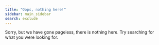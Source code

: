 ```yaml
---
title: "Oops, nothing here!"
sidebar: main_sidebar
search: exclude
---
```


Sorry, but we have gone pageless, there is nothing here. Try searching for what you were looking for.
